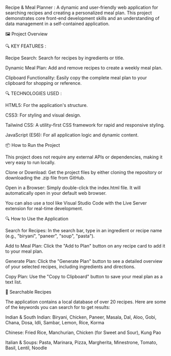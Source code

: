 Recipe & Meal Planner : A dynamic and user-friendly web application for searching recipes and creating a personalized meal plan. This project demonstrates core front-end development skills and an understanding of data management in a self-contained application.

🖼️ Project Overview 

🔍 KEY FEATURES :

Recipe Search: Search for recipes by ingredients or title.

Dynamic Meal Plan: Add and remove recipes to create a weekly meal plan.

Clipboard Functionality: Easily copy the complete meal plan to your clipboard for shopping or reference.

🔍 TECHNOLOGIES USED : 

HTML5: For the application's structure.

CSS3: For styling and visual design.

Tailwind CSS: A utility-first CSS framework for rapid and responsive styling.

JavaScript (ES6): For all application logic and dynamic content.

📦 How to Run the Project

This project does not require any external APIs or dependencies, making it very easy to run locally.

Clone or Download: Get the project files by either cloning the repository or downloading the .zip file from GitHub.

Open in a Browser: Simply double-click the index.html file. It will automatically open in your default web browser.

You can also use a tool like Visual Studio Code with the Live Server extension for real-time development.

🔍 How to Use the Application

Search for Recipes: In the search bar, type in an ingredient or recipe name (e.g., "biryani", "paneer", "soup", "pasta").

Add to Meal Plan: Click the "Add to Plan" button on any recipe card to add it to your meal plan.

Generate Plan: Click the "Generate Plan" button to see a detailed overview of your selected recipes, including ingredients and directions.

Copy Plan: Use the "Copy to Clipboard" button to save your meal plan as a text list.

📝 Searchable Recipes

The application contains a local database of over 20 recipes. Here are some of the keywords you can search for to get results:

Indian & South Indian: Biryani, Chicken, Paneer, Masala, Dal, Aloo, Gobi, Chana, Dosa, Idli, Sambar, Lemon, Rice, Korma

Chinese: Fried Rice, Manchurian, Chicken (for Sweet and Sour), Kung Pao

Italian & Soups: Pasta, Marinara, Pizza, Margherita, Minestrone, Tomato, Basil, Lentil, Noodle
